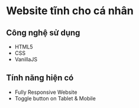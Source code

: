 # Website tĩnh cho cá nhân

## Công nghệ sử dụng

- HTML5
- CSS
- VanillaJS

## Tính năng hiện có

- Fully Responsive Website
- Toggle button on Tablet & Mobile
